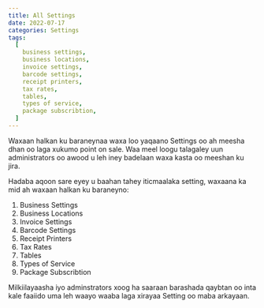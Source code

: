 ```yaml
---
title: All Settings
date: 2022-07-17
categories: Settings
tags:
  [
    business settings,
    business locations,
    invoice settings,
    barcode settings,
    receipt printers,
    tax rates,
    tables,
    types of service,
    package subscribtion,
  ]
---
```


Waxaan halkan ku baraneynaa waxa loo yaqaano Settings oo ah meesha dhan oo laga xukumo point on sale. Waa meel loogu talagaley uun administrators oo awood u leh iney badelaan waxa kasta oo meeshan ku jira.

Hadaba aqoon sare eyey u baahan tahey iticmaalaka setting, waxaana ka mid ah waxaan halkan ku baraneyno:

1. Business Settings
2. Business Locations
3. Invoice Settings
4. Barcode Settings
5. Receipt Printers
6. Tax Rates
7. Tables
8. Types of Service
9. Package Subscribtion

Milkiilayaasha iyo adminstrators xoog ha saaraan barashada qaybtan oo inta kale faaiido uma leh waayo waaba laga xirayaa Setting oo maba arkayaan.
